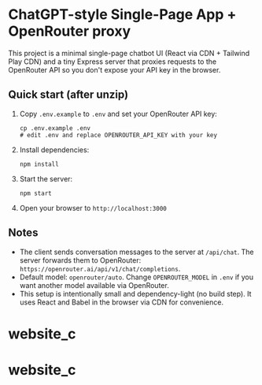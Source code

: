 # ChatGPT-style Single-Page App + OpenRouter proxy

This project is a minimal single-page chatbot UI (React via CDN + Tailwind Play CDN) and a tiny Express server
that proxies requests to the OpenRouter API so you don't expose your API key in the browser.

## Quick start (after unzip)

1. Copy `.env.example` to `.env` and set your OpenRouter API key:
   ```
   cp .env.example .env
   # edit .env and replace OPENROUTER_API_KEY with your key
   ```

2. Install dependencies:
   ```
   npm install
   ```

3. Start the server:
   ```
   npm start
   ```

4. Open your browser to `http://localhost:3000`

## Notes

- The client sends conversation messages to the server at `/api/chat`. The server forwards them to OpenRouter:
  `https://openrouter.ai/api/v1/chat/completions`.
- Default model: `openrouter/auto`. Change `OPENROUTER_MODEL` in `.env` if you want another model available via OpenRouter.
- This setup is intentionally small and dependency-light (no build step). It uses React and Babel in the browser via CDN for convenience.
# website_c
# website_c
